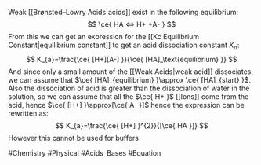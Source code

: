 Weak [[Brønsted–Lowry Acids|acids]] exist in the following equilibrium:
$$
\ce{ HA <=> H+ +A- }
$$
From this we can get an expression for the [[Kc Equilibrium Constant|equilibrium constant]] to get an acid dissociation constant $K_{a}$:
$$
K_{a}=\frac{\ce{ [H+][A-] }}{\ce{ [HA]_\text{equilibrium} }}
$$
And since only a small amount of the [[Weak Acids|weak acid]] dissociates, we can assume that $\ce{ [HA]_{equilibrium} }\approx \ce{ [HA]_{start} }$. Also the dissociation of acid is greater than the dissociation of water in the solution, so we can assume that all the $\ce{ H+ }$ [[Ions]] come from the acid, hence $\ce{ [H+] }\approx[\ce{ A- }]$ hence the expression can be rewritten as:
$$
K_{a}=\frac{\ce{ [H+] }^{2}}{[\ce{ HA }]}
$$
However this cannot be used for buffers

#Chemistry #Physical #Acids_Bases #Equation